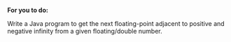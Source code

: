 **For you to do:**


Write a Java program to get the next floating-point adjacent to positive
and negative infinity from a given floating/double number.